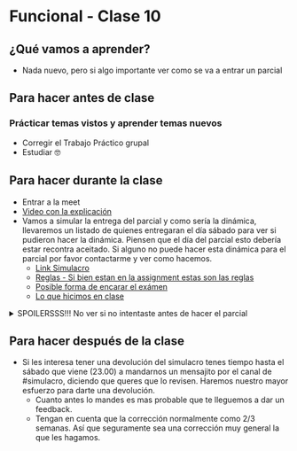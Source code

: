 # Funcional - Clase 10

## ¿Qué vamos a aprender?

* Nada nuevo, pero si algo importante ver como se va a entrar un parcial

## Para hacer antes de clase

### Prácticar temas vistos y aprender temas nuevos

* Corregir el Trabajo Práctico grupal
* Estudiar 🤓

## Para hacer durante la clase

* Entrar a la meet
* [Video con la explicación](https://drive.google.com/file/d/1jyeEiPrIFloxi5kEC4woD2TCn5416SPu/view?usp=sharing)
* Vamos a simular la entrega del parcial y como sería la dinámica, llevaremos un listado de quienes entregaran el día sábado para ver si pudieron hacer la dinámica. Piensen que el día del parcial esto debería estar recontra aceitado. Si alguno no puede hacer esta dinámica para el parcial por favor contactarme y ver como hacemos.
  * [Link Simulacro](https://classroom.github.com/a/lR3iD-JR)
  * [Reglas - Si bien estan en la assignment estas son las reglas](https://docs.google.com/document/d/13OBHwqe5uoDRLnVfM2VU9ogupkJQHpLA0wSTlN57x8g)
  * [Posible forma de encarar el exámen](https://drive.google.com/file/d/1F6tWEs2Zsyna5EQmSFRv2REJFvyF6ZK1/view?usp=sharing)
  * [Lo que hicimos en clase](https://github.com/pdep-utn/sabados-tarde/blob/master/seguimiento/2020/funcional/practica/clase-10.hs)

<details>
  <summary>SPOILERSSS!!! No ver si no intentaste antes de hacer el parcial</summary>
  * [Una posible resolución](https://github.com/pdep-utn/sabados-tarde/blob/master/seguimiento/2020/funcional/practica/completo.hs)
</details>

## Para hacer después de la clase

* Si les interesa tener una devolución del simulacro tenes tiempo hasta el sábado que viene (23.00) a mandarnos un mensajito por el canal de #simulacro, diciendo que queres que lo revisen. Haremos nuestro mayor esfuerzo para darte una devolución.
  * Cuanto antes lo mandes es mas probable que te lleguemos a dar un feedback.
  * Tengan en cuenta que la corrección normalmente como 2/3 semanas. Así que seguramente sea una corrección muy general la que les hagamos.
